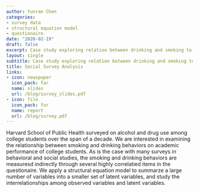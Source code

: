 ```yaml
---
author: Yunran Chen
categories:
- survey data
- structural equation model
- questionaire
date: "2020-02-19"
draft: false
excerpt: Case study exploring relation between drinking and smoking to academic performance
layout: single
subtitle: Case study exploring relation between drinking and smoking to academic performance
title: Social Survey Analysis
links:
- icon: newspaper
  icon_pack: far
  name: slides
  url: /blog/survey_slides.pdf
- icon: file
  icon_pack: far
  name: report
  url: /blog/survey.pdf
---
```


Harvard School of Public Health surveyed on alcohol and drug use among college students over the span of a decade. We are interested in examining the relationship between smoking and drinking behaviors on academic performance of college students. As is the case with many surveys in behavioral and social studies, the smoking and drinking behaviors are measuresd indirectly through several highly correlatied items in the questionaire. We apply a structural equation model to summarze a large number of variables into a smaller set of latent variables, and study the interrelationships among observed variables and latent variables.